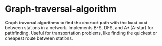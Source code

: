 # Graph-traversal-algorithm
Graph traversal algorithms to find the shortest path with the least cost between stations in a network. Implements BFS, DFS, and A* (A-star) for pathfinding. Useful for transportation problems, like finding the quickest or cheapest route between stations.
